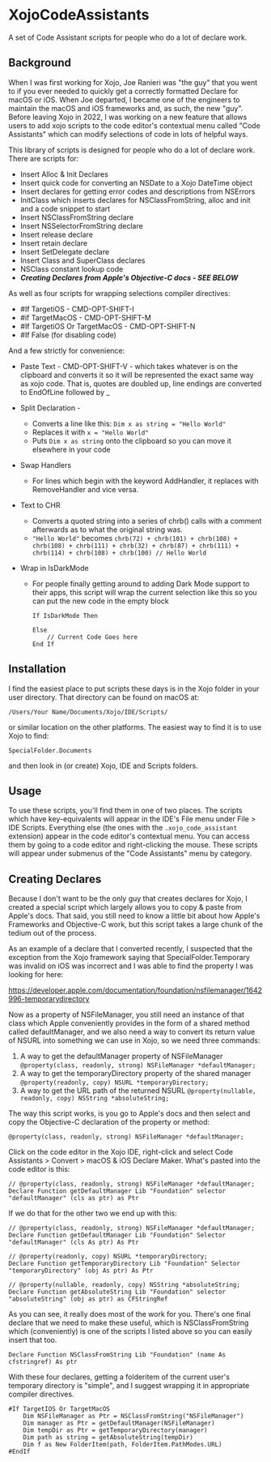 # XojoCodeAssistants
A set of Code Assistant scripts for people who do a lot of declare work.

## Background

When I was first working for Xojo, Joe Ranieri was "the guy" that you went to if you ever needed to quickly get a correctly formatted Declare for macOS or iOS. When Joe departed, I became one of the engineers to maintain the macOS and iOS frameworks and, as such, the new "guy". Before leaving Xojo in 2022, I was working on a new feature that allows users to add xojo scripts to the code editor's contextual menu called "Code Assistants" which can modify selections of code in lots of helpful ways. 

This library of scripts is designed for people who do a lot of declare work. There are scripts for:

- Insert Alloc & Init Declares
- Insert quick code for converting an NSDate to a Xojo DateTime object
- Insert declares for getting error codes and descriptions from NSErrors
- InitClass which inserts declares for NSClassFromString, alloc and init and a code snippet to start
- Insert NSClassFromString declare
- Insert NSSelectorFromString declare
- Insert release declare
- Insert retain declare
- Insert SetDelegate declare
- Insert Class and SuperClass declares
- NSClass constant lookup code
- ***Creating Declares from Apple's Objective-C docs - SEE BELOW***

As well as four scripts for wrapping selections compiler directives:

- #If TargetiOS - CMD-OPT-SHIFT-I
- #if TargetMacOS - CMD-OPT-SHIFT-M
- #If TargetiOS Or TargetMacOS - CMD-OPT-SHIFT-N
- #If False (for disabling code)

And a few strictly for convenience:

- Paste Text - CMD-OPT-SHIFT-V - which takes whatever is on the clipboard and converts it so it will be represented the exact same way as xojo code. That is, quotes are doubled up, line endings are converted to EndOfLine followed by _

- Split Declaration - 

  - Converts a line like this: `Dim x as string = "Hello World"`
  - Replaces it with `x = "Hello World"`
  - Puts `Dim x as string` onto the clipboard so you can move it elsewhere in your code

- Swap Handlers

  - For lines which begin with the keyword AddHandler, it replaces with RemoveHandler and vice versa.

- Text to CHR

  - Converts a quoted string into a series of chrb() calls with a comment afterwards as to what the original string was.
  - `"Hello World"` becomes `chrb(72) + chrb(101) + chrb(108) + chrb(108) + chrb(111) + chrb(32) + chrb(87) + chrb(111) + chrb(114) + chrb(108) + chrb(100) // Hello World`

- Wrap in IsDarkMode

  - For people finally getting around to adding Dark Mode support to their apps, this script will wrap the current selection like this so you can put the new code in the empty block
    ```Xojo
    If IsDarkMode Then
    
    Else
        // Current Code Goes here
    End If
    ```

    

## Installation

I find the easiest place to put scripts these days is in the Xojo folder in your user directory. That directory can be found on macOS at:

`/Users/Your Name/Documents/Xojo/IDE/Scripts/`

or similar location on the other platforms. The easiest way to find it is to use Xojo to find:

`SpecialFolder.Documents`

and then look in (or create) Xojo, IDE and Scripts folders.



## Usage

To use these scripts, you'll find them in one of two places. The scripts which have key-equivalents will appear in the IDE's File menu under File > IDE Scripts. Everything else (the ones with the `.xojo_code_assistant` extension) appear in the code editor's contextual menu. You can access them by going to a code editor and right-clicking the mouse. These scripts will appear under submenus of the "Code Assistants" menu by category.

## Creating Declares

Because I don't want to be the only guy that creates declares for Xojo, I created a special script which largely allows you to copy & paste from Apple's docs. That said, you still need to know a little bit about how Apple's Frameworks and Objective-C work, but this script takes a large chunk of the tedium out of the process. 

As an example of a declare that I converted recently, I suspected that the exception from the Xojo framework saying that SpecialFolder.Temporary was invalid on iOS was incorrect and I was able to find the property I was looking for here:

https://developer.apple.com/documentation/foundation/nsfilemanager/1642996-temporarydirectory

Now as a property of NSFileManager, you still need an instance of that class which Apple conveniently provides in the form of a shared method called defaultManager, and we also need a way to convert its return value of NSURL into something we can use in Xojo, so we need three commands:

1. A way to get the defaultManager property of NSFileManager 
   `@property(class, readonly, strong) NSFileManager *defaultManager;`
2. A way to get the temporaryDirectory property of the shared manager
   `@property(readonly, copy) NSURL *temporaryDirectory;`
3. A way to get the URL path of the returned NSURL
   `@property(nullable, readonly, copy) NSString *absoluteString;`

The way this script works, is you go to Apple's docs and then select and copy the Objective-C declaration of the property or method:

`@property(class, readonly, strong) NSFileManager *defaultManager;`

Click on the code editor in the Xojo IDE, right-click and select Code Assistants > Convert > macOS & iOS Declare Maker. What's pasted into the code editor is this:

```
// @property(class, readonly, strong) NSFileManager *defaultManager;
Declare Function getDefaultManager Lib "Foundation" selector "defaultManager" (cls as ptr) as Ptr
```

If we do that for the other two we end up with this:

```
// @property(class, readonly, strong) NSFileManager *defaultManager;
Declare Function getDefaultManager Lib "Foundation" Selector "defaultManager" (cls As ptr) As Ptr

// @property(readonly, copy) NSURL *temporaryDirectory;
Declare Function getTemporaryDirectory Lib "Foundation" Selector "temporaryDirectory" (obj As ptr) As Ptr

// @property(nullable, readonly, copy) NSString *absoluteString;
Declare Function getAbsoluteString Lib "Foundation" selector "absoluteString" (obj as ptr) as CFStringRef
```

As you can see, it really does most of the work for you. There's one final declare that we need to make these useful, which is NSClassFromString which (conveniently) is one of the scripts I listed above so you can easily insert that too.

`Declare Function NSClassFromString Lib "Foundation" (name As cfstringref) As ptr`

With these four declares, getting a folderitem of the current user's temporary directory is "simple", and I suggest wrapping it in appropriate compiler directives.

```
#If TargetIOS Or TargetMacOS
    Dim NSFileManager as Ptr = NSClassFromString("NSFileManager")
    Dim manager as Ptr = getDefaultManager(NSFileManager)
    Dim tempDir as Ptr = getTemporaryDirectory(manager)
    Dim path as string = getAbsoluteString(tempDir)
    Dim f as New FolderItem(path, FolderItem.PathModes.URL)
#EndIf
```
